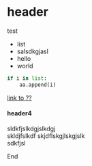 # header

test

* list
* salsdkgjasl
* hello
* world

```python
if i in list:
    aa.append(i)
```

[link to ??](https://www.google.com)

#### header4
sldkfjslkdgjslkdgj  
skldjfslkdf
 skjdflskgjlskgjslk   
 sdkfjsl  


 End
